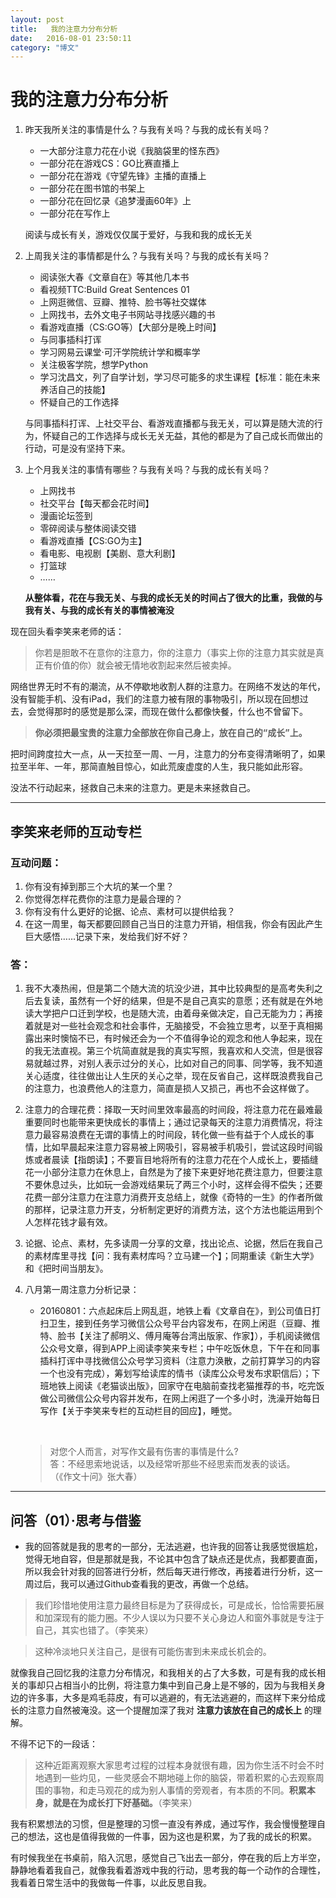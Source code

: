 ```yaml
---
layout: post
title:   我的注意力分布分析
date:   2016-08-01 23:50:11
category: "博文"
---
```


# 我的注意力分布分析

1. 昨天我所关注的事情是什么？与我有关吗？与我的成长有关吗？
   * 一大部分注意力花在小说《我脑袋里的怪东西》
   * 一部分花在游戏CS：GO比赛直播上
   * 一部分花在游戏《守望先锋》主播的直播上
   * 一部分花在图书馆的书架上
   * 一部分花在回忆录《追梦漫画60年》上
   * 一部分花在写作上

   阅读与成长有关，游戏仅仅属于爱好，与我和我的成长无关

2. 上周我关注的事情都是什么？与我有关吗？与我的成长有关吗？

   * 阅读张大春《文章自在》等其他几本书
   * 看视频TTC:Build Great Sentences 01
   * 上网逛微信、豆瓣、推特、脸书等社交媒体
   * 上网找书，去外文电子书网站寻找感兴趣的书
   * 看游戏直播（CS:GO等）【大部分是晚上时间】
   * 与同事插科打诨
   * 学习网易云课堂·可汗学院统计学和概率学
   * 关注极客学院，想学Python
   * 学习沈昌文，列了自学计划，学习尽可能多的求生课程【标准：能在未来养活自己的技能】
   * 怀疑自己的工作选择

   与同事插科打诨、上社交平台、看游戏直播都与我无关，可以算是随大流的行为，怀疑自己的工作选择与成长无关无益，其他的都是为了自己成长而做出的行动，可是没有坚持下来。

3. 上个月我关注的事情有哪些？与我有关吗？与我的成长有关吗？

   * 上网找书
   * 社交平台【每天都会花时间】
   * 漫画论坛签到
   * 零碎阅读与整体阅读交错
   * 看游戏直播【CS:GO为主】
   * 看电影、电视剧【美剧、意大利剧】
   * 打篮球
   * ……

   **从整体看，花在与我无关、与我的成长无关的时间占了很大的比重，我做的与我有关、与我的成长有关的事情被淹没**


现在回头看李笑来老师的话：

> 你若是胆敢不在意你的注意力，你的注意力（事实上你的注意力其实就是真正有价值的你）就会被无情地收割起来然后被卖掉。

网络世界无时不有的潮流，从不停歇地收割人群的注意力。在网络不发达的年代，没有智能手机、没有iPad，我们的注意力被有限的事物吸引，所以现在回想过去，会觉得那时的感觉是那么深，而现在做什么都像快餐，什么也不曾留下。

> **你必须把最宝贵的注意力全部放在你自己身上，放在自己的“成长”上。**

把时间跨度拉大一点，从一天拉至一周、一月，注意力的分布变得清晰明了，如果拉至半年、一年，那简直触目惊心，如此荒废虚度的人生，我只能如此形容。

没法不行动起来，拯救自己未来的注意力。更是未来拯救自己。



***

## 李笑来老师的互动专栏

### 互动问题：

1. 你有没有掉到那三个大坑的某一个里？
2. 你觉得怎样花费你的注意力是最合理的？
3. 你有没有什么更好的论据、论点、素材可以提供给我？
4. 在这一周里，每天都要回顾自己当日的注意力开销，相信我，你会有因此产生巨大感悟……记录下来，发给我们好不好？

### 答：

1. 我不大凑热闹，但是第二个随大流的坑没少进，其中比较典型的是高考失利之后去复读，虽然有一个好的结果，但是不是自己真实的意愿；还有就是在外地读大学把户口迁到学校，也是随大流，由着母亲做决定，自己无能为力；再接着就是对一些社会观念和社会事件，无脑接受，不会独立思考，以至于真相揭露出来时懊恼不已，有时候还会为一个不值得争论的观念和他人争起来，现在的我无法直视。第三个坑简直就是我的真实写照，我喜欢和人交流，但是很容易就越过界，对别人表示过分的关心，比如对自己的同事、同学等，我不知道关心适度，往往做出让人生厌的关心之举，现在反省自己，这样既浪费我自己的注意力，也浪费他人的注意力，简直是损人又损己，再也不会这样做了。

2. 注意力的合理花费：择取一天时间里效率最高的时间段，将注意力花在最难最重要同时也能带来更快成长的事情上；通过记录每天的注意力消费情况，将注意力最容易浪费在无谓的事情上的时间段，转化做一些有益于个人成长的事情，比如早晨起来注意力容易被上网吸引，容易被手机吸引，尝试这段时间锻炼或者晨读【指朗读】；不要盲目地将所有的注意力花在个人成长上，要插缝花一小部分注意力在休息上，自然是为了接下来更好地花费注意力，但要注意不要休息过头，比如玩一会游戏结果玩了两三个小时，这样会得不偿失；还要花费一部分注意力在注意力消费开支总结上，就像《奇特的一生》的作者所做的那样，记录注意力开支，分析制定更好的消费方法，这个方法也能运用到个人怎样花钱才最有效。

3. 论据、论点、素材，先多读周一分享的文章，找出论点、论据，然后在我自己的素材库里寻找【问：我有素材库吗？立马建一个】；同期重读《新生大学》和《把时间当朋友》。

4. 八月第一周注意力分析记录：

   * 20160801：六点起床后上网乱逛，地铁上看《文章自在》，到公司值日打扫卫生，接到任务学习微信公众号平台内容发布，在网上闲逛（豆瓣、推特、脸书【关注了郝明义、傅月庵等台湾出版家、作家】），手机阅读微信公众号文章，得到APP上阅读李笑来专栏；中午吃饭休息，下午在和同事插科打诨中寻找微信公众号学习资料（注意力涣散，之前打算学习的内容一个也没有完成），筹划写给读库的情书（读库公众号发布求职信后）；下班地铁上阅读《老猫谈出版》，回家守在电脑前查找老猫推荐的书，吃完饭做公司微信公众号内容并发布，在网上闲逛了一个多小时，洗澡开始每日写作【关于李笑来专栏的互动栏目的回应】，睡觉。

   ​

   > 对您个人而言，对写作文最有伤害的事情是什么?    
   >  答：不经思索地说话，以及经常听那些不经思索而发表的谈话。  
   > （《作文十问》张大春）



***

## 问答（01）·思考与借鉴

* 我的回答就是我的思考的一部分，无法逃避，也许我的回答让我感觉很尴尬，觉得无地自容，但是那就是我，不论其中包含了缺点还是优点，我都要直面，所以我会针对我的回答进行分析，然后每天进行修改，再接着进行分析，这一周过后，我可以通过Github查看我的更改，再做一个总结。



> 我们珍惜地使用注意力最终目标是为了获得成长，可是成长，恰恰需要拓展和加深现有的能力圈。不少人误以为只要不关心身边人和窗外事就是专注于自己，其实也错了。（李笑来）

>这种冷淡地只关注自己，是很有可能伤害到未来成长机会的。

就像我自己回忆我的注意力分布情况，和我相关的占了大多数，可是有我的成长相关的事却只占相当小的比例，将注意力集中到自己身上是不够的，因为与我相关身边的许多事，大多是鸡毛蒜皮，有可以逃避的，有无法逃避的，而这样下来分给成长的注意力自然被淹没。这一个提醒加深了我对 **注意力该放在自己的成长上** 的理解。

不得不记下的一段话：

> 这种近距离观察大家思考过程的过程本身就很有趣，因为你生活不时会不时地遇到一些灼见，一些灵感会不期地碰上你的脑袋，带着积累的心去观察周围的事物，和走马观花的成为别人事情的旁观者，有本质的不同。**积累本身，就是在为成长打下好基础。**（李笑来）

我有积累想法的习惯，但是整理的习惯一直没有养成，通过写作，我会慢慢整理自己的想法，这也是值得我做的一件事，因为这也是积累，为了我的成长的积累。

有时候我坐在书桌前，陷入沉思，感觉自己飞出去一部分，停在我的后上方半空，静静地看着我自己，就像我看着游戏中我的行动，思考我的每一个动作的合理性，我看着日常生活中的我做每一件事，以此反思自我。




